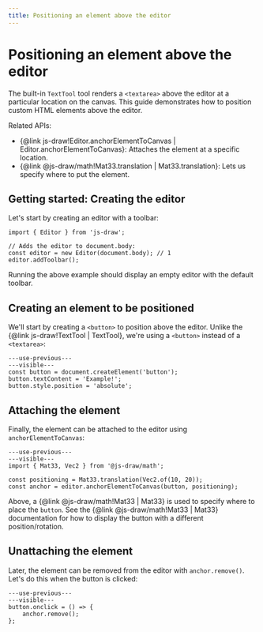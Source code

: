 ```yaml
---
title: Positioning an element above the editor
---
```


# Positioning an element above the editor

The built-in `TextTool` tool renders a `<textarea>` above the editor at a particular location on the canvas. This guide demonstrates how to position custom HTML elements above the editor.

Related APIs:

- {@link js-draw!Editor.anchorElementToCanvas | Editor.anchorElementToCanvas}: Attaches the element at a specific location.
- {@link @js-draw/math!Mat33.translation | Mat33.translation}: Lets us specify where to put the element.

## Getting started: Creating the editor

Let's start by creating an editor with a toolbar:

```ts,runnable
import { Editor } from 'js-draw';

// Adds the editor to document.body:
const editor = new Editor(document.body); // 1
editor.addToolbar();
```

Running the above example should display an empty editor with the default toolbar.

## Creating an element to be positioned

We'll start by creating a `<button>` to position above the editor. Unlike the {@link js-draw!TextTool | TextTool}, we're using a `<button>` instead of a `<textarea>`:

```ts,runnable
---use-previous---
---visible---
const button = document.createElement('button');
button.textContent = 'Example!';
button.style.position = 'absolute';
```

## Attaching the element

Finally, the element can be attached to the editor using `anchorElementToCanvas`:

```ts,runnable
---use-previous---
---visible---
import { Mat33, Vec2 } from '@js-draw/math';

const positioning = Mat33.translation(Vec2.of(10, 20));
const anchor = editor.anchorElementToCanvas(button, positioning);
```

Above, a {@link @js-draw/math!Mat33 | Mat33} is used to specify where to place the `button`. See the {@link @js-draw/math!Mat33 | Mat33} documentation for how to display the button with a different position/rotation.

## Unattaching the element

Later, the element can be removed from the editor with `anchor.remove()`. Let's do this when the button is clicked:

```ts,runnable
---use-previous---
---visible---
button.onclick = () => {
	anchor.remove();
};
```
